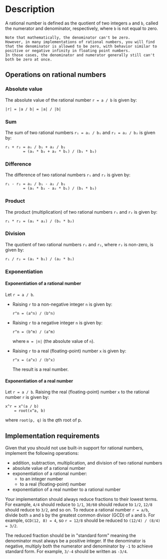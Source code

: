 # Description

A rational number is defined as the quotient of two integers `a` and `b`, called the numerator and denominator, respectively, where `b` is not equal to zero.

~~~~exercism/note
Note that mathematically, the denominator can't be zero.
However, in many implementations of rational numbers, you will find that the denominator is allowed to be zero, with behavior similar to positive or negative infinity in floating point numbers.
In those cases, the denominator and numerator generally still can't both be zero at once.
~~~~

## Operations on rational numbers

### Absolute value

The absolute value of the rational number `r = a / b` is given by:

```text
|r| = |a / b| = |a| / |b|
```

### Sum

The sum of two rational numbers `r₁ = a₁ / b₁` and `r₂ = a₂ / b₂` is given by:

```text
r₁ + r₂ = a₁ / b₁ + a₂ / b₂
        = (a₁ * b₂ + a₂ * b₁) / (b₁ * b₂)
```

### Difference

The difference of two rational numbers `r₁` and `r₂` is given by:

```text
r₁ - r₂ = a₁ / b₁ - a₂ / b₂
        = (a₁ * b₂ - a₂ * b₁) / (b₁ * b₂)
```

### Product

The product (multiplication) of two rational numbers `r₁` and `r₂` is given by:

```text
r₁ * r₂ = (a₁ * a₂) / (b₁ * b₂)
```

### Division

The quotient of two rational numbers `r₁` and `r₂`, where `r₂` is non-zero, is given by:

```text
r₁ / r₂ = (a₁ * b₂) / (a₂ * b₁)
```

### Exponentiation

#### Exponentiation of a rational number

Let `r = a / b`.

* Raising `r` to a non-negative integer `n` is given by:

  ```text
  r^n = (a^n) / (b^n)
  ```

* Raising `r` to a negative integer `n` is given by:

  ```text
  r^n = (b^m) / (a^m)
  ```

  where `m = |n|` (the absolute value of `n`).

* Raising `r` to a real (floating-point) number `x` is given by:

  ```
  r^x = (a^x) / (b^x)
  ```

  The result is a real number.

#### Exponentiation of a real number

Let `r = a / b`. Raising the real (floating-point) number `x` to the rational number `r` is given by:

```text
x^r = x^(a / b)
    = root(x^a, b)
```

where `root(p, q)` is the *q*th root of p.

## Implementation requirements

Given that you should not use built-in support for rational numbers, implement the following operations:

- addition, subtraction, multiplication, and division of two rational numbers
- absolute value of a rational number
- exponentiation of a rational number:
  - to an integer number
  - to a real (floating-point) number
- exponentiation of a real number to a rational number

Your implementation should always reduce fractions to their lowest terms.
For example, `4/4` should reduce to `1/1`, `30/60` should reduce to `1/2`, `12/8` should reduce to `3/2`, and so on.
To reduce a rational number `r = a/b`, divide both `a` and `b` by the greatest common divisor (GCD) of `a` and `b`.
For example, `GCD(12, 8) = 4`, so `r = 12/8` should be reduced to `(12/4) / (8/4) = 3/2`.

The reduced fraction should be in "standard form" meaning the denominator must always be a positive integer.
If the denominator is negative, multiply both the numerator and denominator by `-1` to achieve standard form.
For example, `3/-4` should be written as `-3/4`.
